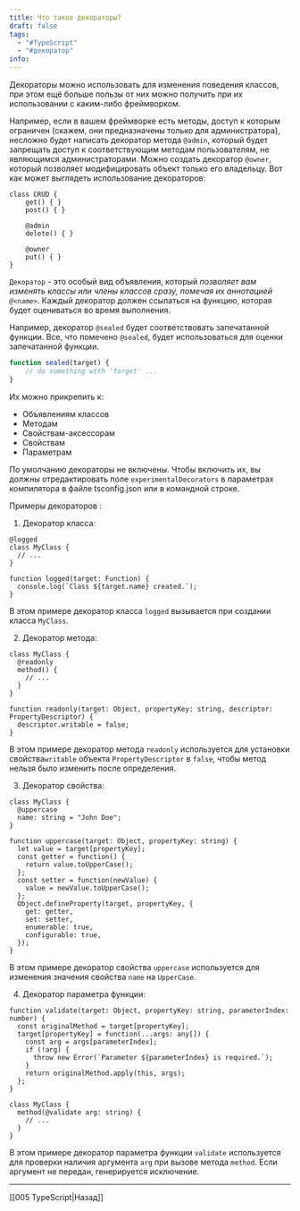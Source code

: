 ```yaml
---
title: Что такое декораторы?
draft: false
tags:
  - "#TypeScript"
  - "#декоратор"
info:
---
```

Декораторы можно использовать для изменения поведения классов, при этом ещё больше пользы от них можно получить при их использовании с каким-либо фреймворком. 

Например, если в вашем фреймворке есть методы, доступ к которым ограничен (скажем, они предназначены только для администратора), несложно будет написать декоратор метода `@admin`, который будет запрещать доступ к соответствующим методам пользователям, не являющимся администраторами. Можно создать декоратор `@owner`, который позволяет модифицировать объект только его владельцу. Вот как может выглядеть использование декораторов:  
  
```tsx
class CRUD {
    get() { }
    post() { }

    @admin
    delete() { }

    @owner
    put() { }
}
```

`Декоратор` - это особый вид объявления, который *позволяет вам изменять классы или члены классов сразу, помечая их аннотацией `@<name>`*. Каждый декоратор должен ссылаться на функцию, которая будет оцениваться во время выполнения.

Например, декоратор `@sealed` будет соответствовать запечатанной функции. Все, что помечено `@sealed`, будет использоваться для оценки запечатанной функции.

```typescript
function sealed(target) {
	// do something with 'target' ...
}
```

Их можно прикрепить к:
- Объявлениям классов
- Методам
- Свойствам-аксессорам
- Свойствам
- Параметрам

По умолчанию декораторы не включены. Чтобы включить их, вы должны отредактировать поле `experimentalDecorators` в параметрах компилятора в файле tsconfig.json или в командной строке.

Примеры декораторов :

1.  Декоратор класса:

~~~tsx
@logged
class MyClass {
  // ...
}

function logged(target: Function) {
  console.log(`Class ${target.name} created.`);
}
~~~

В этом примере декоратор класса `logged` вызывается при создании класса `MyClass`.

2.  Декоратор метода:

```tsx
class MyClass {
  @readonly
  method() {
    // ...
  }
}

function readonly(target: Object, propertyKey: string, descriptor: PropertyDescriptor) {
  descriptor.writable = false;
}
```

В этом примере декоратор метода `readonly` используется для установки свойства`writable` объекта `PropertyDescriptor` в `false`, чтобы метод нельзя было изменить после определения.

3.  Декоратор свойства:

```tsx
class MyClass {
  @uppercase
  name: string = "John Doe";
}

function uppercase(target: Object, propertyKey: string) {
  let value = target[propertyKey];
  const getter = function() {
    return value.toUpperCase();
  };
  const setter = function(newValue) {
    value = newValue.toUpperCase();
  };
  Object.defineProperty(target, propertyKey, {
    get: getter,
    set: setter,
    enumerable: true,
    configurable: true,
  });
}
```

В этом примере декоратор свойства `uppercase` используется для изменения значения свойства `name` на `UpperCase`.

4.  Декоратор параметра функции:

```tsx
function validate(target: Object, propertyKey: string, parameterIndex: number) {
  const originalMethod = target[propertyKey];
  target[propertyKey] = function(...args: any[]) {
    const arg = args[parameterIndex];
    if (!arg) {
      throw new Error(`Parameter ${parameterIndex} is required.`);
    }
    return originalMethod.apply(this, args);
  };
}

class MyClass {
  method(@validate arg: string) {
    // ...
  }
}
```

В этом примере декоратор параметра функции `validate` используется для проверки наличия аргумента `arg` при вызове метода `method`. Если аргумент не передан, генерируется исключение.

_____

[[005 TypeScript|Назад]]